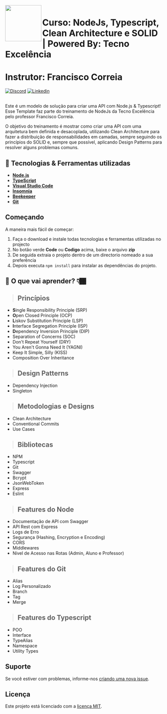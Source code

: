  <img align="left" width="116" height="116" src="https://raw.githubusercontent.com/jasontaylordev/CleanArchitecture/main/.github/icon.png" />
 
 # Curso: NodeJs, Typescript, Clean Architecture e SOLID | Powered By:  Tecno Excelência
 # Instrutor: Francisco Correia 

[![Discord](https://img.shields.io/discord/1015949143040069662?label=Discord)](https://discord.gg/k78CFnjh)
[![Linkedin](https://img.shields.io/badge/LinkedIn-0077B5?style=for-the-badge&logo=linkedin&logoColor=white)](https://www.linkedin.com/in/francisco-correia-2393411a4/?label=Linkedin)


<br/>
Este é um modelo de solução para criar uma API com Node.js & Typescript!
Esse Template faz parte do treinamento de NodeJs da Tecno Excelência pelo professor Francisco Correia.

O objetivo do treinamento é mostrar como criar uma API com uma arquitetura bem definida e desacoplada, utilizando Clean Architecture para fazer a distribuição de responsabilidades em camadas, sempre seguindo os princípios do SOLID e, sempre que possível, aplicando Design Patterns para resolver alguns problemas comuns.

## 🚀 Tecnologias & Ferramentas utilizadas

* **[Node.js](https://nodejs.org/pt-br/)**
* **[TypeScript](https://www.typescriptlang.org/download)**
* **[Visual Studio Code](https://code.visualstudio.com/)**
* **[Insomnia](https://insomnia.rest/download)**
* **[Beekeeper](https://www.beekeeperstudio.io/get)**
* **[Git](https://git-scm.com/downloads)**

## Começando
A maneira mais fácil de começar:

1. Faça o download e instale todas tecnologias e ferramentas utilizadas no projecto
2. No botão verde **Code**  ou **Codigo** acima, baixe o arquivo **zip**
2. De seguida extraia o projeto dentro de um directorio nomeado a sua preferência
2. Depois executa `npm install` para instalar as dependências do projeto.

## 📕 O que vai aprender? 👇🏾

> ## Princípios

* **S**ingle Responsibility Principle (SRP)
* **O**pen Closed Principle (OCP)
* **L**iskov Substitution Principle (LSP)
* **I**nterface Segregation Principle (ISP)
* **D**ependency Inversion Principle (DIP)
* Separation of Concerns (SOC)
* Don't Repeat Yourself (DRY)
* You Aren't Gonna Need It (YAGNI)
* Keep It Simple, Silly (KISS)
* Composition Over Inheritance

> ## Design Patterns

* Dependency Injection
* Singleton

> ## Metodologias e Designs

* Clean Architecture
* Conventional Commits
* Use Cases

> ## Bibliotecas

* NPM
* Typescript
* Git
* Swagger
* Bcrypt
* JsonWebToken
* Express
* Eslint

> ## Features do Node

* Documentação de API com Swagger
* API Rest com Express
* Logs de Erro
* Segurança (Hashing, Encryption e Encoding)
* CORS
* Middlewares
* Nível de Acesso nas Rotas (Admin, Aluno e Professor)


> ## Features do Git

* Alias
* Log Personalizado
* Branch
* Tag
* Merge

> ## Features do Typescript

* POO
* Interface
* TypeAlias
* Namespace
* Utility Types

## Suporte
Se você estiver com problemas, informe-nos [criando uma nova issue](https://github.com/FranciscoCorreia28/curso-node-template/issues/new/choose).

## Licença

Este projeto está licenciado com a [licença MIT](LICENSE).
